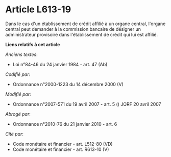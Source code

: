 # Article L613-19

Dans le cas d'un établissement de crédit affilié à un organe central, l'organe central peut demander à la commission bancaire
de désigner un administrateur provisoire dans l'établissement de crédit qui lui est affilié.

**Liens relatifs à cet article**

_Anciens textes_:

  - Loi n°84-46 du 24 janvier 1984 - art. 47 (Ab)

_Codifié par_:

  - Ordonnance n°2000-1223 du 14 décembre 2000 (V)

_Modifié par_:

  - Ordonnance n°2007-571 du 19 avril 2007 - art. 5 () JORF 20 avril 2007

_Abrogé par_:

  - Ordonnance n°2010-76 du 21 janvier 2010 - art. 6

_Cité par_:

  - Code monétaire et financier - art. L512-80 (VD)
  - Code monétaire et financier - art. R613-10 (V)
